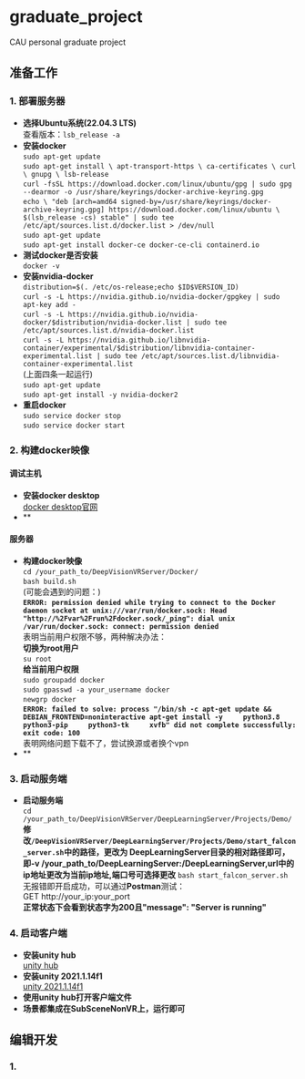 # graduate_project
CAU personal graduate project

## 准备工作
### 1. 部署服务器
- **选择Ubuntu系统(22.04.3 LTS)**   
查看版本：`lsb_release -a`  
- **安装docker**   
`sudo apt-get update`  
`sudo apt-get install \ apt-transport-https \ ca-certificates \ curl \ gnupg \ lsb-release`  
`curl -fsSL https://download.docker.com/linux/ubuntu/gpg | sudo gpg --dearmor -o /usr/share/keyrings/docker-archive-keyring.gpg`  
`echo \ "deb [arch=amd64 signed-by=/usr/share/keyrings/docker-archive-keyring.gpg] https://download.docker.com/linux/ubuntu \ $(lsb_release -cs) stable" | sudo tee /etc/apt/sources.list.d/docker.list > /dev/null`  
`sudo apt-get update`  
`sudo apt-get install docker-ce docker-ce-cli containerd.io`  
- **测试docker是否安装**  
`docker -v`  
- **安装nvidia-docker**  
`distribution=$(. /etc/os-release;echo $ID$VERSION_ID)`  
`curl -s -L https://nvidia.github.io/nvidia-docker/gpgkey | sudo apt-key add -`  
`curl -s -L https://nvidia.github.io/nvidia-docker/$distribution/nvidia-docker.list | sudo tee /etc/apt/sources.list.d/nvidia-docker.list`  
`curl -s -L https://nvidia.github.io/libnvidia-container/experimental/$distribution/libnvidia-container-experimental.list | sudo tee /etc/apt/sources.list.d/libnvidia-container-experimental.list`  
(上面四条一起运行)  
`sudo apt-get update`  
`sudo apt-get install -y nvidia-docker2`  
- **重启docker**  
`sudo service docker stop`  
`sudo service docker start`  
### 2. 构建docker映像
#### **调试主机**  
 - **安装docker desktop**  
 [docker desktop官网](https://www.docker.com/products/docker-desktop/)  
 - **
#### **服务器**  
 - **构建docker映像**  
 `cd /your_path_to/DeepVisionVRServer/Docker/`  
 `bash build.sh`  
 (可能会遇到的问题：)    
 **`ERROR: permission denied while trying to connect to the Docker daemon socket at unix:///var/run/docker.sock: Head "http://%2Fvar%2Frun%2Fdocker.sock/_ping": dial unix /var/run/docker.sock: connect: permission denied`**  
 表明当前用户权限不够，两种解决办法：  
 **切换为root用户**  
 `su root`  
 **给当前用户权限**  
 `sudo groupadd docker`  
 `sudo gpasswd -a your_username docker`  
 `newgrp docker`  
 **`ERROR: failed to solve: process "/bin/sh -c apt-get update && DEBIAN_FRONTEND=noninteractive apt-get install -y     python3.8     python3-pip     python3-tk     xvfb" did not complete successfully: exit code: 100`**  
 表明网络问题下载不了，尝试换源或者换个vpn  
 - **
### 3. 启动服务端
- **启动服务端**  
`cd /your_path_to/DeepVisionVRServer/DeepLearningServer/Projects/Demo/`  
**修改`/DeepVisionVRServer/DeepLearningServer/Projects/Demo/start_falcon_server.sh`中的路径，更改为 DeepLearningServer目录的相对路径即可，即-v /your_path_to/DeepLearningServer:/DeepLearningServer,url中的ip地址更改为当前ip地址,端口号可选择更改**
`bash start_falcon_server.sh`  
无报错即开启成功，可以通过**Postman**测试：    
GET http://your_ip:your_port  
**正常状态下会看到状态字为200且"message": "Server is running"**  
### 4. 启动客户端
- **安装unity hub**  
[unity hub](https://unity.com/unity-hub)  
- **安装unity 2021.1.14f1**  
[unity 2021.1.14f1](https://unity.com/releases/editor/whats-new/2021.1.14)  
- **使用unity hub打开客户端文件**  
- **场景都集成在SubSceneNonVR上，运行即可**
## 编辑开发
### 1. 